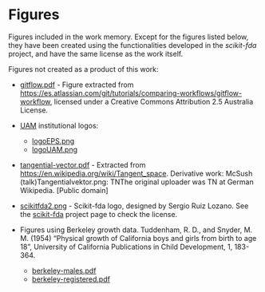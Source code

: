 # Figures

Figures included in the work memory. 
Except for the figures listed below, they have been created using the functionalities developed 
in the _scikit-fda_ project, and have the same license as the work itself.

Figures not created as a product of this work:

* [gitflow.pdf](https://github.com/pablomm/TFG/blob/master/figures/gitflow.pdf) - Figure extracted from
https://es.atlassian.com/git/tutorials/comparing-workflows/gitflow-workflow, licensed under a Creative 
Commons Attribution 2.5 Australia License.

* [UAM](www.uam.es) institutional logos:
    - [logoEPS.png](https://github.com/pablomm/TFG/blob/master/figures/logoEPS.png)
    - [logoUAM.png](https://github.com/pablomm/TFG/blob/master/figures/logoUAM.png)
 
* [tangential-vector.pdf](https://github.com/pablomm/TFG/blob/master/figures/tangential-vector.pdf) - Extracted from
https://en.wikipedia.org/wiki/Tangent_space.
Derivative work: McSush (talk)Tangentialvektor.png: TNThe original uploader was TN at German Wikipedia. [Public domain]

* [scikitfda2.png](https://github.com/pablomm/TFG/blob/master/figures/scikitfda2.png) - Scikit-fda logo, designed by 
Sergio Ruiz Lozano. See the [scikit-fda](https://github.com/GAA-UAM/scikit-fda/) project page to check the license.

* Figures using Berkeley growth data. Tuddenham, R. D., and Snyder, M. M. (1954) “Physical growth of California boys and girls from birth to age 18”, University of California Publications in Child Development, 1, 183-364.
    - [berkeley-males.pdf](https://github.com/pablomm/TFG/blob/master/figures/berkeley-males.pdf)
    - [berkeley-registered.pdf](https://github.com/pablomm/TFG/blob/master/figures/berkeley-registered.pdf)
